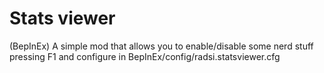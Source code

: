 # Stats viewer
(BepInEx)
A simple mod that allows you to enable/disable some nerd stuff pressing F1 and configure in BepInEx/config/radsi.statsviewer.cfg
